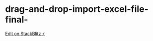 # drag-and-drop-import-excel-file-final-

[Edit on StackBlitz ⚡️](https://stackblitz.com/edit/angular-drag-drop-import-excel-5h5vhl)